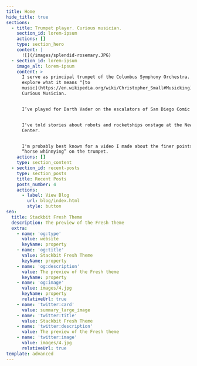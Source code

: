 ```yaml
---
title: Home
hide_title: true
sections:
  - title: Trumpet player. Curious musician.
    section_id: lorem-ipsum
    actions: []
    type: section_hero
    content: |
      ![](/images/splendid-rosemary.JPG)
  - section_id: lorem-ipsum
    image_alt: lorem-ipsum
    content: >
      I serve as principal trumpet of the Columbus Symphony Orchestra. I also
      explore what it means "[to
      music](https://en.wikipedia.org/wiki/Christopher_Small#Musicking)" on The
      Curious Musician.


      I’ve played for Darth Vader on the escalators of San Diego Comic Con.


      I've told stories about robots and rocketships onstage at the New World
      Center.


      I'm probably best known for a video I made about the finer points of
      “horse whinnying” on the trumpet.
    actions: []
    type: section_content
  - section_id: recent-posts
    type: section_posts
    title: Recent Posts
    posts_number: 4
    actions:
      - label: View Blog
        url: blog/index.html
        style: button
seo:
  title: Stackbit Fresh Theme
  description: The preview of the Fresh theme
  extra:
    - name: 'og:type'
      value: website
      keyName: property
    - name: 'og:title'
      value: Stackbit Fresh Theme
      keyName: property
    - name: 'og:description'
      value: The preview of the Fresh theme
      keyName: property
    - name: 'og:image'
      value: images/4.jpg
      keyName: property
      relativeUrl: true
    - name: 'twitter:card'
      value: summary_large_image
    - name: 'twitter:title'
      value: Stackbit Fresh Theme
    - name: 'twitter:description'
      value: The preview of the Fresh theme
    - name: 'twitter:image'
      value: images/4.jpg
      relativeUrl: true
template: advanced
---
```

